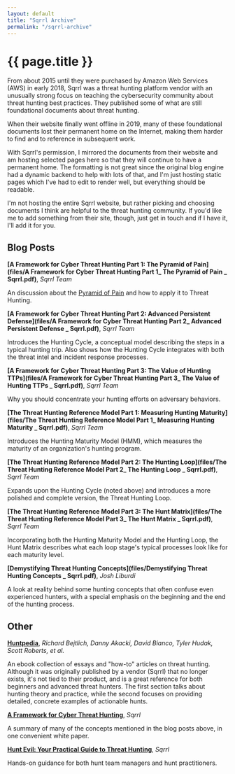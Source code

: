 ```yaml
---
layout: default
title: "Sqrrl Archive"
permalink: "/sqrrl-archive"
---
```

<h1>{{ page.title }}</h1>
From about 2015 until they were purchased by Amazon Web Services (AWS) in early 2018, Sqrrl was a threat hunting platform vendor with an unusually strong focus on teaching the cybersecurity community about threat hunting best practices.  They published some of what are still foundational documents about threat hunting. 

When their website finally went offline in 2019, many of these foundational documents lost their permanent home on the Internet, making them harder to find and to reference in subsequent work.  

With Sqrrl's permission, I mirrored the documents from their website and am hosting selected pages here so that they will continue to have a permanent home.  The formatting is not great since the original blog engine had a dynamic backend to help with lots of that, and I'm just hosting static pages which I've had to edit to render well, but everything should be readable.

I'm not hosting the entire Sqrrl website, but rather picking and choosing documents I think are helpful to the threat hunting community.  If you'd like me to add something from their site, though, just get in touch and if I have it, I'll add it for you.

## Blog Posts

**[A Framework for Cyber Threat Hunting Part 1: The Pyramid of Pain](files/A Framework for Cyber Threat Hunting Part 1_ The Pyramid of Pain _ Sqrrl.pdf)**, *Sqrrl Team*

An discussion about the [Pyramid of Pain](https://bit.ly/PyramidOfPain) and how to apply it to Threat Hunting.

**[A Framework for Cyber Threat Hunting Part 2: Advanced Persistent Defense](files/A Framework for Cyber Threat Hunting Part 2_ Advanced Persistent Defense _ Sqrrl.pdf)**, *Sqrrl Team*

Introduces the Hunting Cycle, a conceptual model describing the steps in a typical hunting trip. Also shows how the Hunting Cycle integrates with both the threat intel and incident response processes.

**[A Framework for Cyber Threat Hunting Part 3: The Value of Hunting TTPs](files/A Framework for Cyber Threat Hunting Part 3_ The Value of Hunting TTPs _ Sqrrl.pdf)**, *Sqrrl Team*

Why you should concentrate your hunting efforts on adversary behaviors.

**[The Threat Hunting Reference Model Part 1: Measuring Hunting Maturity](files/The Threat Hunting Reference Model Part 1_ Measuring Hunting Maturity _ Sqrrl.pdf)**, *Sqrrl Team*

Introduces the Hunting Maturity Model (HMM), which measures the maturity of an organization's hunting program.

**[The Threat Hunting Reference Model Part 2: The Hunting Loop](files/The Threat Hunting Reference Model Part 2_ The Hunting Loop _ Sqrrl.pdf)**, *Sqrrl Team*

Expands upon the Hunting Cycle (noted above) and introduces a more polished and complete version, the Threat Hunting Loop.

**[The Threat Hunting Reference Model Part 3: The Hunt Matrix](files/The Threat Hunting Reference Model Part 3_ The Hunt Matrix _ Sqrrl.pdf)**, *Sqrrl Team*

Incorporating both the Hunting Maturity Model and the Hunting Loop, the Hunt Matrix describes what each loop stage's typical processes look like for each maturity level.

**[Demystifying Threat Hunting Concepts](files/Demystifying Threat Hunting Concepts _ Sqrrl.pdf)**, *Josh Liburdi*

A look at reality behind some hunting concepts that often confuse even experienced hunters, with a special emphasis on the beginning and the end of the hunting process.

## Other

**[Huntpedia](files/huntpedia.pdf)**, *Richard Bejtlich, Danny Akacki, David Bianco, Tyler Hudak, Scott Roberts, et al.*

An ebook collection of essays and "how-to" articles on threat hunting. Although it was originally published by a vendor (Sqrrl) that no longer exists, it's not tied to their product, and is a great reference for both beginners and advanced threat hunters. The first section talks about hunting theory and practice, while the second focuses on providing detailed, concrete examples of actionable hunts.

**[A Framework for Cyber Threat Hunting](files/framework-for-threat-hunting-whitepaper.pdf)**, *Sqrrl*

A summary of many of the concepts mentioned in the blog posts above, in one convenient white paper.

**[Hunt Evil: Your Practical Guide to Threat Hunting](files/hunt-evil-practical-guide-threat-hunting.pdf)**, *Sqrrl*

Hands-on guidance for both hunt team managers and hunt practitioners.

